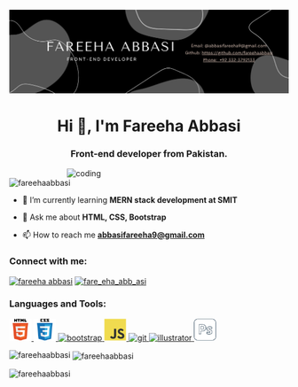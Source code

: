 ![logo](https://github.com/fareehaabbasi/fareehaabbasi/blob/main/Beige%20Pink%20Creative%20Designer%20LinkedIn%20Article%20Cover%20Image.png)
<h1 align="center">Hi 👋, I'm Fareeha Abbasi</h1>
<h3 align="center">Front-end developer from Pakistan.</h3>

<img align="right" alt="coding" width="400" src="https://cdn.dribbble.com/users/1364029/screenshots/16093268/media/68e82a7fb4904614a9066d6b540c14b2.gif">

<p align="left"> <img src="https://komarev.com/ghpvc/?username=fareehaabbasi&label=Profile%20views&color=0e75b6&style=flat" alt="fareehaabbasi" /> </p>

- 🌱 I’m currently learning **MERN stack development at SMIT**

- 💬 Ask me about **HTML, CSS, Bootstrap**

- 📫 How to reach me **abbasifareeha9@gmail.com**

<h3 align="left">Connect with me:</h3>
<p align="left">
<a href="[https://www.linkedin.com/in/fareeha-abbasi]" target="blank"><img align="center" src="https://raw.githubusercontent.com/rahuldkjain/github-profile-readme-generator/master/src/images/icons/Social/linked-in-alt.svg" alt="fareeha abbasi" height="30" width="40" /></a>
<a href="https://instagram.com/fare_eha_abb_asi" target="blank"><img align="center" src="https://raw.githubusercontent.com/rahuldkjain/github-profile-readme-generator/master/src/images/icons/Social/instagram.svg" alt="fare_eha_abb_asi" height="30" width="40" /></a>
</p>

<h3 align="left">Languages and Tools:</h3>
<p align="left"> <a href="https://www.w3.org/html/" target="_blank" rel="noreferrer"> <img src="https://raw.githubusercontent.com/devicons/devicon/master/icons/html5/html5-original-wordmark.svg" alt="html5" width="40" height="40"/> </a> <a href="https://www.w3schools.com/css/" target="_blank" rel="noreferrer"> <img src="https://raw.githubusercontent.com/devicons/devicon/master/icons/css3/css3-original-wordmark.svg" alt="css3" width="40" height="40"/> </a> <a href="https://getbootstrap.com" target="_blank" rel="noreferrer">
  <img src="https://cdn.jsdelivr.net/gh/devicons/devicon/icons/bootstrap/bootstrap-original.svg" alt="bootstrap" width="40" height="40"/>
</a> <a href="https://developer.mozilla.org/en-US/docs/Web/JavaScript" target="_blank" rel="noreferrer"> <img src="https://raw.githubusercontent.com/devicons/devicon/master/icons/javascript/javascript-original.svg" alt="javascript" width="40" height="40"/> </a> <a href="https://git-scm.com/" target="_blank" rel="noreferrer"> <img src="https://www.vectorlogo.zone/logos/git-scm/git-scm-icon.svg" alt="git" width="40" height="40"/> </a> <a href="https://www.adobe.com/in/products/illustrator.html" target="_blank" rel="noreferrer"> <img src="https://www.vectorlogo.zone/logos/adobe_illustrator/adobe_illustrator-icon.svg" alt="illustrator" width="40" height="40"/> </a> <a href="https://www.photoshop.com/en" target="_blank" rel="noreferrer"> <img src="https://raw.githubusercontent.com/devicons/devicon/master/icons/photoshop/photoshop-line.svg" alt="photoshop" width="40" height="40"/> </a> </p>

<p><img align="left" src="https://github-readme-stats.vercel.app/api/top-langs?username=fareehaabbasi&show_icons=true&locale=en&layout=compact" alt="fareehaabbasi" /></p>

<p>&nbsp;<img align="center" src="https://github-readme-stats.vercel.app/api?username=fareehaabbasi&show_icons=true&locale=en" alt="fareehaabbasi" /></p>

<p><img align="center" src="https://github-readme-streak-stats.herokuapp.com/?user=fareehaabbasi&" alt="fareehaabbasi" /></p>
